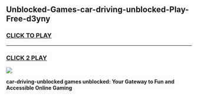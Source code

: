 
## Unblocked-Games-car-driving-unblocked-Play-Free-d3yny
<h3>
<a href="https://premium76.site?title=car-driving-unblocked&ref=12A">CLICK TO PLAY</a></h3>
<hr>

<h3>
<a href="https://premium76.site?title=car-driving-unblocked&ref=12A">CLICK 2 PLAY</a>
  
</h3>

<a href="https://premium76.site?title=car-driving-unblocked&ref=12A"><img src="https://clearcache.store/games.png"></a>


**car-driving-unblocked games unblocked: Your Gateway to Fun and Accessible Online Gaming**
